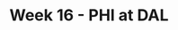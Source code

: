 ---
layout: game
title: Week 16 - PHI at DAL
season: 2020
game_id: 2020_16_PHI_DAL
away_team: PHI
home_team: DAL
---